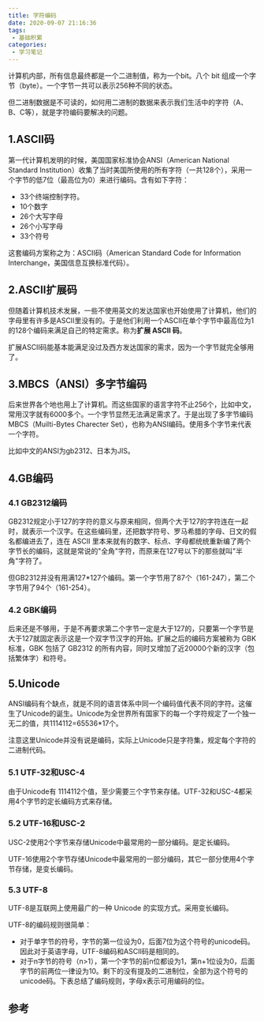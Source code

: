```yaml
---
title: 字符编码
date: 2020-09-07 21:16:36
tags:
 - 基础积累
categories:
 - 学习笔记
---
```

计算机内部，所有信息最终都是一个二进制值，称为一个bit。八个 bit 组成一个字节（byte）。一个字节一共可以表示256种不同的状态。

但二进制数据是不可读的，如何用二进制的数据来表示我们生活中的字符（A、B、C等），就是字符编码要解决的问题。

## 1.ASCII码

第一代计算机发明的时候，美国国家标准协会ANSI（American National Standard Institution）收集了当时美国所使用的所有字符（一共128个），采用一个字节的低7位（最高位为0）来进行编码。含有如下字符：

- 33个终端控制字符。
- 10个数字
- 26个大写字母
- 26个小写字母
- 33个符号

这套编码方案称之为：ASCII码（American Standard Code for Information Interchange，美国信息互换标准代码）。

## 2.ASCII扩展码

但随着计算机技术发展，一些不使用英文的发达国家也开始使用了计算机，他们的字母里有许多是ASCII里没有的。于是他们利用一个ASCII在单个字节中最高位为1的128个编码来满足自己的特定需求。称为**扩展 ASCII 码**。

扩展ASCII码能基本能满足没过及西方发达国家的需求，因为一个字节就完全够用了。



## 3.MBCS（ANSI）多字节编码

后来世界各个地也用上了计算机。而这些国家的语言字符不止256个，比如中文，常用汉字就有6000多个。一个字节显然无法满足需求了。于是出现了多字节编码MBCS（Muilti-Bytes Charecter Set），也称为ANSI编码。使用多个字节来代表一个字符。

比如中文的ANSI为gb2312、日本为JIS。



## 4.GB编码

### 4.1 GB2312编码

GB2312规定小于127的字符的意义与原来相同，但两个大于127的字符连在一起时，就表示一个汉字。在这些编码里，还把数学符号、罗马希腊的字母、日文的假名都编进去了，连在 ASCII 里本来就有的数字、标点、字母都统统重新编了两个字节长的编码，这就是常说的"全角"字符，而原来在127号以下的那些就叫"半角"字符了。

但GB2312并没有用满127*127个编码。第一个字节用了87个（161-247），第二个字节用了94个（161-254）。

### 4.2 GBK编码

后来还是不够用，于是不再要求第二个字节一定是大于127的，只要第一个字节是大于127就固定表示这是一个双字节汉字的开始。扩展之后的编码方案被称为 GBK 标准，GBK 包括了 GB2312 的所有内容，同时又增加了近20000个新的汉字（包括繁体字）和符号。

## 5.Unicode

ANSI编码有个缺点，就是不同的语言体系中同一个编码值代表不同的字符。这催生了Unicode的诞生。Unicode为全世界所有国家下的每一个字符规定了一个独一无二的值，共1114112=65536*17个。

注意这里Unicode并没有说是编码，实际上Unicode只是字符集，规定每个字符的二进制代码。

### 5.1 UTF-32和USC-4

由于Unicode有 1114112个值，至少需要三个字节来存储。UTF-32和USC-4都采用4个字节的定长编码方式来存储。

### 5.2 UTF-16和USC-2

USC-2使用2个字节来存储Unicode中最常用的一部分编码。是定长编码。

UTF-16使用2个字节存储Unicode中最常用的一部分编码，其它一部分使用4个字节存储，是变长编码。

### 5.3 UTF-8

UTF-8是互联网上使用最广的一种 Unicode 的实现方式。采用变长编码。

UTF-8的编码规则很简单：

- 对于单字节的符号，字节的第一位设为0，后面7位为这个符号的unicode码。因此对于英语字母，UTF-8编码和ASCII码是相同的。
- 对于n字节的符号（n>1），第一个字节的前n位都设为1，第n+1位设为0，后面字节的前两位一律设为10。剩下的没有提及的二进制位，全部为这个符号的unicode码。下表总结了编码规则，字母x表示可用编码的位。


## 参考

[字符编码笔记：ASCII，Unicode 和 UTF-8]: http://www.ruanyifeng.com/blog/2007/10/ascii_unicode_and_utf-8.html
[程序员趣味读物：谈谈Unicode编码]: https://pcedu.pconline.com.cn/empolder/gj/other/0505/616631_1.html
[可能是最详细的字符编码详解]: https://www.wandouip.com/t5i175275/